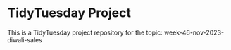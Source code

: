 # TidyTuesday Project

This is a TidyTuesday project repository for the topic: week-46-nov-2023-diwali-sales
